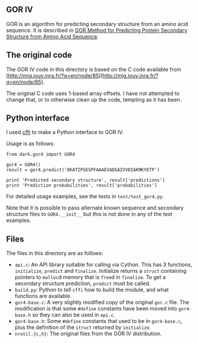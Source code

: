 ## GOR IV

GOR is an algorithm for predicting secondary structure from an amino acid
sequence. It is described in
[GOR Method for Predicting Protein Secondary Structure from Amino Acid Sequence](http://www.ulb.ac.be/di/map/tlenaert/Home_Tom_Lenaerts/INFO-F-208_files/1996%20Garnier.pdf).

## The original code

The GOR IV code in this directory is based on the C code available from
[http://mig.jouy.inra.fr/?q=en/node/85](http://mig.jouy.inra.fr/?q=en/node/85).

The original C code uses 1-based array offsets. I have not attempted to
change that, or to otherwise clean up the code, tempting as it has been.

## Python interface

I used [cffi](https://cffi.readthedocs.org/en/latest/index.html) to make a
Python interface to GOR IV.

Usage is as follows:

```
from dark.gor4 import GOR4

gor4 = GOR4()
result = gor4.predict('DKATIPSESPFAAAEVADGAIVVDIAKMKYETP')

print 'Predicted secondary structure', result['predictions']
print 'Prediction probabilities', result['probabilities']
```

For detailed usage examples, see the tests in `test/test_gor4.py`.

Note that it is possible to pass alternate known sequence and secondary
structure files to `GOR4.__init__` but this is not done in any of the test
examples.

## Files

The files in this directory are as follows:

* `api.c`: An API library suitable for calling via Cython. This has 3
  functions, `initialize`, `predict` and `finalize`.  Initialize returns a
  `struct` containing pointers to `malloc`d memory that is `free`d in
  `finalize`. To get a secondary structure prediction, `predict` must be
  called.
* `build.py`: Python to tell `cffi` how to build the module, and what functions
  are available.
* `gor4-base.c`: A very slightly modified copy of the original `gor.c` file.  The
  modification is that some `#define` constants have been moved into `gor4-base.h`
  so they can also be used in `api.c`.
* `gor4-base.h`: Some `#define` constants that used to be in `gor4-base.c`, plus
  the definition of the `struct` returned by `initialize`.
* `nrutil.{c,h}`: The original files from the GOR IV distribution.

